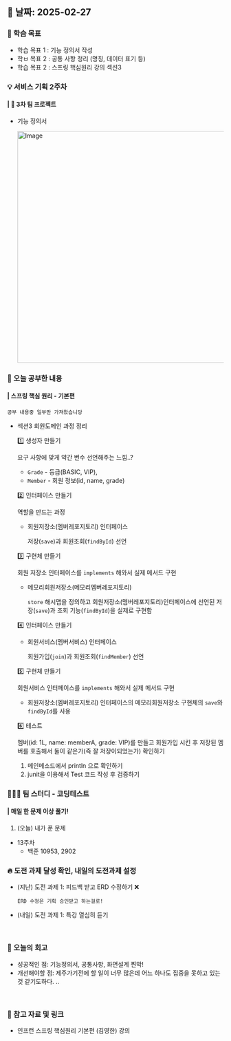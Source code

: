 ## 📅 날짜: 2025-02-27


### 💬 학습 목표

- 학습 목표 1 : 기능 정의서 작성
- 학ㅂ 목표 2 : 공통 사항 정리 (명칭, 데이터 표기 등)
- 학습 목표 2 : 스프링 핵심원리 강의 섹션3


### 💡 서비스 기획 2주차
#### | 🍗 3차 팀 프로젝트

- 기능 정의서

    <img width="539" alt="Image" src="https://github.com/user-attachments/assets/b10d391e-00c4-4a5b-b5bd-245a264e8043" />

### 📒 오늘 공부한 내용
#### | 스프링 핵심 원리 - 기본편

`공부 내용중 일부만 가져왔습니당`

- 섹션3 회원도메인 과정 정리

    1️⃣ 생성자 만들기

    요구 사항에 맞게 약간 변수 선언해주는 느낌..?

    - `Grade` - 등급(BASIC, VIP),
    - `Member` - 회원 정보(id, name, grade)

    2️⃣ 인터페이스 만들기

    역할을 만드는 과정

    - 회원저장소(멤버레포지토리) 인터페이스
        
        저장(`save`)과 회원조회(`findById`) 선언
        

    3️⃣ 구현체 만들기

    회원 저장소 인터페이스를 `implements` 해와서 실제 메서드 구현

    - 메모리회원저장소(메모리멤버레포지토리)
        
        `store` 해시맵을 정의하고 회원저장소(멤버레포지토리)인터페이스에 선언된 저장(`save`)과 조회 기능(`findById`)을 실제로 구현함 
        

    4️⃣ 인터페이스 만들기

    - 회원서비스(멤버서비스) 인터페이스
        
        회원가입(`join`)과 회원조회(`findMember`) 선언
        

    5️⃣ 구현체 만들기

    회원서비스 인터페이스를 `implements` 해와서 실제 메서드 구현

    - 회원저장소(멤버레포지토리) 인터페이스의 메모리회원저장소 구현체의 `save`와 `findById`를 사용

    6️⃣ 테스트

    멤버(id: 1L, name: memberA, grade: VIP)를 만들고 회원가입 시킨 후 저장된 멤버를 호출해서 둘이 같은가(즉 잘 저장이되었는가) 확인하기

    1. 메인메소드에서 println 으로 확인하기
    2. junit을 이용해서 Test 코드 작성 후 검증하기


### 🧑‍🧒‍🧒 팀 스터디 - 코딩테스트
#### | 매일 한 문제 이상 풀기!

1. (오늘) 내가 푼 문제

- 13주차
    - 백준 10953, 2902


### 🔥 도전 과제 달성 확인, 내일의 도전과제 설정
- (지난) 도전 과제 1: 피드백 받고 ERD 수정하기 ❌

    `ERD 수정은 기획 승인받고 하는걸로!`

- (내일) 도전 과제 1: 특강 열심히 듣기

<br/>

### 💭 오늘의 회고
- 성공적인 점: 기능정의서, 공통사항, 화면설계 찐막! <br/>
- 개선해야할 점: 제주가기전에 할 일이 너무 많은데 어느 하나도 집중을 못하고 있는 것 같기도하다. .. <br/>

<br/>

### 📁 참고 자료 및 링크
- 인프런 스프링 핵심원리 기본편 (김영한) 강의
